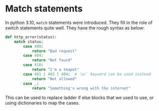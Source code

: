 # Match statements

In python 3.10, `match` statements were introduced.
They fill in the role of switch statements quite well.
They have the rough syntax as below:

```python
def http_error(status):
    match status:
        case 400:
            return "Bad request"
        case 404:
            return "Not found"
        case 418:
            return "I'm a teapot"
        case 401 | 403 | 404:  # `or` keyword can be used instead
            return "Not allowed"
        case _:
            return "Something's wrong with the internet"
```

This can be used to replace ladder if else blocks that we used to use,
or using dictionaries to map the cases.
